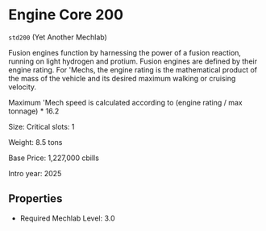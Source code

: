# Engine Core 200

`std200` (Yet Another Mechlab)

Fusion engines function by harnessing the power of a fusion reaction, running on light hydrogen and protium. Fusion engines are defined by their engine rating. For 'Mechs, the engine rating is the mathematical product of the mass of the vehicle and its desired maximum walking or cruising velocity.

Maximum 'Mech speed is calculated according to (engine rating / max tonnage) * 16.2

Size: Critical slots: 1

Weight: 8.5 tons

Base Price: 1,227,000 cbills

Intro year: 2025

## Properties
* Required Mechlab Level: 3.0 
